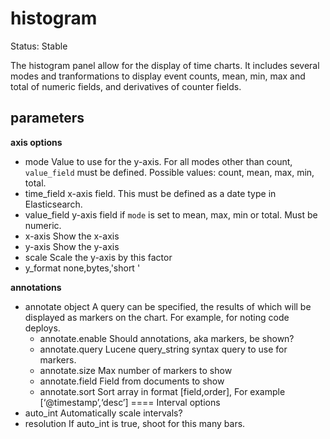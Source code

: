 # histogram

Status: Stable

The histogram panel allow for the display of time charts. It includes several modes and tranformations to display event counts, mean, min, max and total of numeric fields, and derivatives of counter fields.

## parameters

**axis options**

* mode
    Value to use for the y-axis. For all modes other than count, `value_field` must be defined. Possible values: count, mean, max, min, total.
* time_field
    x-axis field. This must be defined as a date type in Elasticsearch.
* value_field
    y-axis field if `mode` is set to mean, max, min or total. Must be numeric.
* x-axis
    Show the x-axis
* y-axis
    Show the y-axis
* scale
    Scale the y-axis by this factor
* y_format
   none,bytes,'short '

**annotations**

* annotate object
    A query can be specified, the results of which will be displayed as markers on the chart. For example, for noting code deploys.
  * annotate.enable
    Should annotations, aka markers, be shown?
  * annotate.query
    Lucene query_string syntax query to use for markers.
  * annotate.size
    Max number of markers to show
  * annotate.field
    Field from documents to show
  * annotate.sort
    Sort array in format [field,order], For example [‘@timestamp’,‘desc’] ==== Interval options
* auto_int
    Automatically scale intervals?
* resolution
    If auto_int is true, shoot for this many bars.
* interval
    If auto_int is set to false, use this as the interval.
* interval
    Array of possible intervals in the View selector. Example [‘auto’,‘1s’,‘5m’,‘3h’] ==== Drawing options
* lines
    Show line chart
* fill
    Area fill factor for line charts, 1-10
* linewidth
    Weight of lines in pixels
* points
    Show points on chart
* pointradius
    Size of points in pixels
* bars
    Show bars on chart
* stack
    Stack multiple series
* spyable
    Show inspect icon
* zoomlinks
    Show ‘Zoom Out’ link
* options
    Show quick view options section
* legend
    Display the legend
* show_query
    If no alias is set, should the query be displayed?
* interactive
    Enable click-and-drag to zoom functionality
* legend_counts
    Show counts in legend ==== Transformations
* timezone
    Correct for browser timezone?. Valid values: browser, utc
* percentage
    Show the y-axis as a percentage of the axis total. Only makes sense for multiple queries
* zerofill
    Improves the accuracy of line charts at a small performance cost.
* derivative
    Show each point on the x-axis as the change from the previous point
* tooltip object
  * tooltip.value_type
    Individual or cumulative controls how tooltips are display on stacked charts
  * tooltip.query_as_alias
    If no alias is set, should the query be displayed?
* grid object
    Min and max y-axis values
  * grid.min
    Minimum y-axis value
  * grid.max
    Maximum y-axis value

**queries**

* queries object
    This object describes the queries to use on this panel.
  * queries.mode
    Of the queries available, which to use. Options: `all, pinned, unpinned, selected`
  * queries.ids
    In `selected` mode, which query ids are selected.
